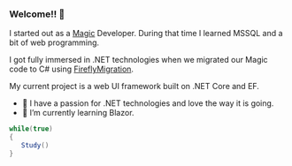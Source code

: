 ### Welcome!! 👋

I started out as a [Magic](https://www.magicsoftware.com/) Developer.  During that time I learned MSSQL and a bit of web programming.

I got fully immersed in .NET technologies when we migrated our Magic code to C# using [FireflyMigration](https://www.fireflymigration.com/).

My current project is a web UI framework built on .NET Core and EF.

- 🔭 I have a passion for .NET technologies and love the way it is going. 
- 🌱 I’m currently learning Blazor.

``` csharp
while(true)
{
   Study()
}
```

<!--
**dmalcaba/dmalcaba** is a ✨ _special_ ✨ repository because its `README.md` (this file) appears on your GitHub profile.

Here are some ideas to get you started:

- 🔭 I’m currently working on ...
- 🌱 I’m currently learning ...
- 👯 I’m looking to collaborate on ...
- 🤔 I’m looking for help with ...
- 💬 Ask me about ...
- 📫 How to reach me: ...
- 😄 Pronouns: ...
- ⚡ Fun fact: ...
-->
